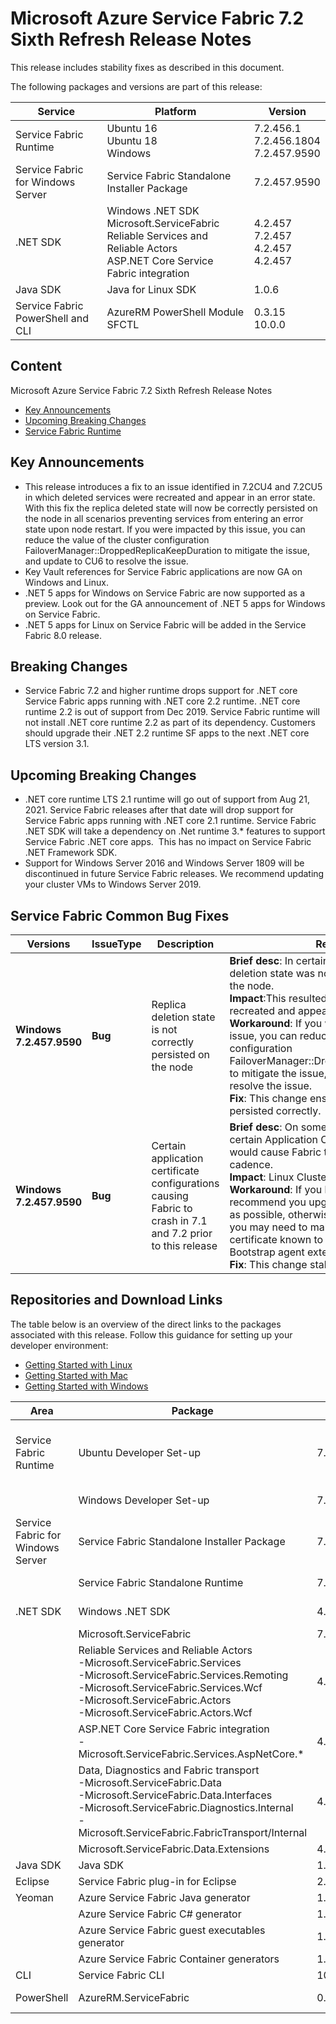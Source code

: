 # Microsoft Azure Service Fabric 7.2 Sixth Refresh Release Notes

This release includes stability fixes as described in this document.

The following packages and versions are part of this release:

| Service | Platform | Version |
|---------|----------|---------|
|Service Fabric Runtime| Ubuntu 16 <br> Ubuntu 18 <br> Windows | 7.2.456.1 <br> 7.2.456.1804 <br> 7.2.457.9590 |
|Service Fabric for Windows Server|Service Fabric Standalone Installer Package | 7.2.457.9590 |
|.NET SDK |Windows .NET SDK <br> Microsoft.ServiceFabric <br> Reliable Services and Reliable Actors <br> ASP.NET Core Service Fabric integration| 4.2.457 <br> 7.2.457 <br> 4.2.457 <br> 4.2.457 |
|Java SDK  |Java for Linux SDK  | 1.0.6 |
|Service Fabric PowerShell and CLI | AzureRM PowerShell Module  <br> SFCTL | 0.3.15 <br> 10.0.0 |

## Content 

Microsoft Azure Service Fabric 7.2 Sixth Refresh Release Notes

* [Key Announcements](#key-announcements)
* [Upcoming Breaking Changes](#breaking-changes)
* [Service Fabric Runtime](#service-fabric-runtime)

## Key Announcements

* This release introduces a fix to an issue identified in 7.2CU4 and 7.2CU5 in which deleted services were recreated and appear in an error state. With this fix the replica deleted state will now be correctly persisted on the node in all scenarios preventing services from entering an error state upon node restart. If you were impacted by this issue, you can reduce the value of the cluster configuration FailoverManager::DroppedReplicaKeepDuration to mitigate the issue, and update to CU6 to resolve the issue.
* Key Vault references for Service Fabric applications are now GA on Windows and Linux.
* .NET 5 apps for Windows on Service Fabric are now supported as a preview. Look out for the GA announcement of .NET 5 apps for Windows on Service Fabric.
* .NET 5 apps for Linux on Service Fabric will be added in the Service Fabric 8.0 release.

## Breaking Changes

- Service Fabric 7.2 and higher runtime drops support for .NET core Service Fabric apps running with .NET core 2.2 runtime. .NET core runtime 2.2 is out of support from Dec 2019. Service Fabric runtime will not install .NET core runtime 2.2 as part of its dependency. Customers should upgrade their .NET 2.2 runtime SF apps to the next .NET core LTS version 3.1.

## Upcoming Breaking Changes

- .NET core runtime LTS 2.1 runtime will go out of support from Aug 21, 2021. Service Fabric releases after that date will drop support for Service Fabric apps running with .NET core 2.1 runtime. Service Fabric .NET SDK will take a dependency on .Net runtime 3.* features to support Service Fabric .NET core apps.  This has no impact on Service Fabric .NET Framework SDK.
- Support for Windows Server 2016 and Windows Server 1809 will be discontinued in future Service Fabric releases. We recommend updating your cluster VMs to Windows Server 2019.

## Service Fabric Common Bug Fixes

| Versions | IssueType | Description | Resolution | 
|-|-|-|-|
| **Windows 7.2.457.9590** | **Bug** | Replica deletion state is not correctly persisted on the node |**Brief desc**: In certain scenarios, replica deletion state was not correctly persisted on the node.  <br> **Impact**:This resulted in deleted services being recreated and appearing in error state. <br> **Workaround**:   If you were impacted by this issue, you can reduce the value of the cluster configuration FailoverManager::DroppedReplicaKeepDuration to mitigate the issue, and update to CU6 to resolve the issue. <br> **Fix**: This change ensures that deletion state is persisted correctly. 
| **Windows 7.2.457.9590** | **Bug** | Certain application certificate configurations causing Fabric to crash in 7.1 and 7.2 prior to this release |**Brief desc**: On some SF 7.1 and 7.2 versions, certain Application Certificate configurations would cause Fabric to crash at a regular cadence. <br> **Impact**: Linux Clusters on 7.1 and 7.2 CUs. <br> **Workaround**:  If you hit this scenario, we recommend you upgrade to 7.2 CU5 as soon as possible, otherwise please engage support, you may need to make your application certificate known to the Service Fabric Bootstrap agent extension. <br> **Fix**: This change stabilizes this scenario.

## Repositories and Download Links
The table below is an overview of the direct links to the packages associated with this release. 
Follow this guidance for setting up your developer environment: 
* [Getting Started with Linux](https://docs.microsoft.com/azure/service-fabric/service-fabric-get-started-linux)
* [Getting Started with Mac](https://docs.microsoft.com/azure/service-fabric/service-fabric-get-started-mac)
* [Getting Started with Windows](https://docs.microsoft.com/azure/service-fabric/service-fabric-get-started)

| Area | Package | Version | Repository | Direct Download Link |
|-|-|-|-|-|
|Service Fabric Runtime |Ubuntu Developer Set-up | 7.2.456.1 |N/A | Cluster Runtime: https://apt-mo.trafficmanager.net/repos/servicefabric/pool/main/s/servicefabric <br> Service Fabric SDK for local cluster setup: https://apt-mo.trafficmanager.net/repos/servicefabric/pool/main/s/servicefabricsdkcommon/ <br> Container image: https://hub.docker.com/r/microsoft/service-fabric-onebox/ 
|| Windows Developer Set-up| 7.2.457.9590 | N/A | https://download.microsoft.com/download/7/5/9/759afa24-28ce-4de6-92c0-560244a2d55a/MicrosoftServiceFabric.7.2.457.9590.exe |
| Service Fabric for Windows Server |Service Fabric Standalone Installer Package | 7.2.457.9590 |N/A | https://download.microsoft.com/download/8/3/6/836E3E99-A300-4714-8278-96BC3E8B5528/7.2.457.9590/Microsoft.Azure.ServiceFabric.WindowsServer.7.2.457.9590.zip |
||Service Fabric Standalone Runtime | 7.2.457.9590 |N/A | https://download.microsoft.com/download/B/0/B/B0BCCAC5-65AA-4BE3-AB13-D5FF5890F4B5/7.2.457.9590/MicrosoftAzureServiceFabric.7.2.457.9590.cab |
|.NET SDK |Windows .NET SDK | 4.2.457 |N/A | https://download.microsoft.com/download/7/5/9/759afa24-28ce-4de6-92c0-560244a2d55a/MicrosoftServiceFabricSDK.4.2.457.msi |
||Microsoft.ServiceFabric | 7.2.457 |N/A |https://www.nuget.org |
||Reliable Services and Reliable Actors<br>\-Microsoft.ServiceFabric.Services<br>\-Microsoft.ServiceFabric.Services.Remoting<br>\-Microsoft.ServiceFabric.Services.Wcf <br>\-Microsoft.ServiceFabric.Actors <br>\-Microsoft.ServiceFabric.Actors.Wcf | 4.2.457 |https://github.com/Azure/service-fabric-services-and-actors-dotnet |https://www.nuget.org |
||ASP.NET Core Service Fabric integration<br>\-Microsoft.ServiceFabric.Services.AspNetCore.*| 4.2.457 |https://github.com/Azure/service-fabric-aspnetcore |https://www.nuget.org |
||Data, Diagnostics and Fabric transport<br>\-Microsoft.ServiceFabric.Data <br>\-Microsoft.ServiceFabric.Data.Interfaces <br>\-Microsoft.ServiceFabric.Diagnostics.Internal <br>\-Microsoft.ServiceFabric.FabricTransport/Internal | 4.2.457 |N/A| https://www.nuget.org |
||Microsoft.ServiceFabric.Data.Extensions | 4.2.457 | N/A |https://www.nuget.org |
|Java SDK |Java SDK | 1.0.6 |N/A |https://mvnrepository.com/artifact/com.microsoft.servicefabric/sf-actors/1.0.6 |
|Eclipse |Service Fabric plug-in for Eclipse | 2.0.7 | N/A |N/A |
|Yeoman |Azure Service Fabric Java generator | 1.0.7 |https://github.com/Azure/generator-azuresfjava |N/A |
||Azure Service Fabric C# generator | 1.0.9 |https://github.com/Azure/generator-azuresfcsharp |N/A |
||Azure Service Fabric guest executables generator | 1.0.1 |https://github.com/Azure/generator-azuresfguest |N/A|
||Azure Service Fabric Container generators | 1.0.1 |https://github.com/Azure/generator-azuresfcontainer |N/A |
|CLI |Service Fabric CLI | 10.0.0 |https://github.com/Azure/service-fabric-cli |https://pypi.python.org/pypi/sfctl |
|PowerShell |AzureRM.ServiceFabric | 0.3.15 |https://github.com/Azure/azure-powershell/tree/preview/src/ResourceManager/ServiceFabric |https://www.powershellgallery.com/packages/AzureRM.ServiceFabric/0.3.15  |

